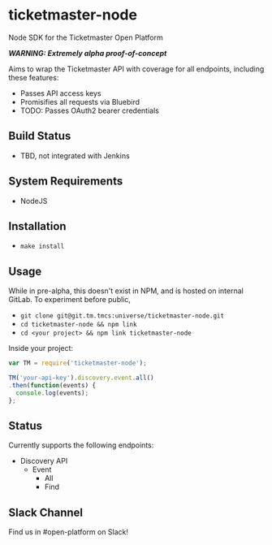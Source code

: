 # ticketmaster-node

Node SDK for the Ticketmaster Open Platform

***WARNING: Extremely alpha proof-of-concept***

Aims to wrap the Ticketmaster API with coverage for all endpoints, including these features:
 - Passes API access keys
 - Promisifies all requests via Bluebird
 - TODO: Passes OAuth2 bearer credentials

## Build Status

 - TBD, not integrated with Jenkins

## System Requirements

 - NodeJS

## Installation

 - `make install`

## Usage

While in pre-alpha, this doesn't exist in NPM, and is hosted on internal GitLab.  To experiment before public,

 - `git clone git@git.tm.tmcs:universe/ticketmaster-node.git`
 - `cd ticketmaster-node && npm link`
 - `cd <your project> && npm link ticketmaster-node`

Inside your project:

```javascript
var TM = require('ticketmaster-node');

TM('your-api-key').discovery.event.all()
.then(function(events) {
  console.log(events);
};
```

## Status

Currently supports the following endpoints:

 - Discovery API
   - Event
     - All
     - Find

## Slack Channel

Find us in #open-platform on Slack!

